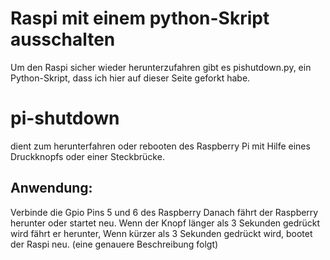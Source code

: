 # Raspi mit einem python-Skript ausschalten
Um den Raspi sicher wieder herunterzufahren gibt es
pishutdown.py, ein Python-Skript, dass ich hier auf dieser
Seite geforkt habe.

pi-shutdown
===========

dient zum herunterfahren oder rebooten des Raspberry Pi mit Hilfe 
eines Druckknopfs oder einer Steckbrücke. 

## Anwendung:
Verbinde die Gpio Pins 5 und 6 des Raspberry Danach fährt der 
Raspberry herunter oder startet neu. Wenn der Knopf länger als 
3 Sekunden gedrückt wird fährt er herunter, Wenn kürzer als 3 Sekunden 
gedrückt wird, bootet der Raspi neu.
(eine genauere Beschreibung folgt)
